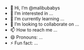 - 👋 Hi, I’m @malibubabys
- 👀 I’m interested in ...
- 🌱 I’m currently learning ...
- 💞️ I’m looking to collaborate on ...
- 📫 How to reach me ...
- 😄 Pronouns: ...
- ⚡ Fun fact: ...

<!---
malibubabys/malibubabys is a ✨ special ✨ repository because its `README.md` (this file) appears on your GitHub profile.
You can click the Preview link to take a look at your changes.
--->
